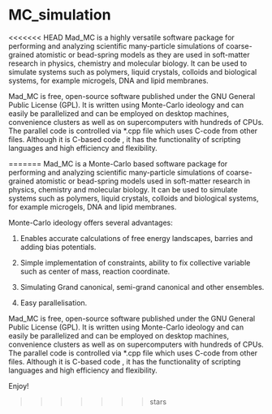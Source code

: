 # MC_simulation

<<<<<<< HEAD
Mad_MC is a highly versatile software package for performing and analyzing scientific many-particle simulations of coarse-grained atomistic or bead-spring models as they are used in soft-matter research in physics, chemistry and molecular biology. It can be used to simulate systems such as polymers, liquid crystals, colloids and biological systems, for example microgels, DNA and lipid membranes.

Mad_MC is free, open-source software published under the GNU General Public License (GPL). It is written using Monte-Carlo ideology and can easily be  parallelized and can be employed on desktop machines, convenience clusters as well as on supercomputers with hundreds of CPUs. The parallel code is controlled via *.cpp file which uses C-code from other files. Although it is C-based code , it has the functionality of scripting languages and high efficiency and flexibility.

=======
Mad_MC is a Monte-Carlo based software package for performing and analyzing scientific many-particle simulations of coarse-grained atomistic or bead-spring models used in soft-matter research in physics, chemistry and molecular biology. It can be used to simulate systems such as polymers, liquid crystals, colloids and biological systems, for example microgels, DNA and lipid membranes.

Monte-Carlo ideology offers several advantages:

1. Enables accurate calculations of free energy landscapes, barries and adding bias potentials.

2. Simple implementation of constraints, ability to fix collective variable such as center of mass, reaction coordinate.

3. Simulating Grand canonical, semi-grand canonical and other ensembles.

4. Easy parallelisation.

Mad_MC is free, open-source software published under the GNU General Public License (GPL). It is written using Monte-Carlo ideology and can easily be  parallelized and can be employed on desktop machines, convenience clusters as well as on supercomputers with hundreds of CPUs. The parallel code is controlled via *.cpp file which uses C-code from other files. Although it is C-based code , it has the functionality of scripting languages and high efficiency and flexibility.

Enjoy!

>>>>>>> stars
